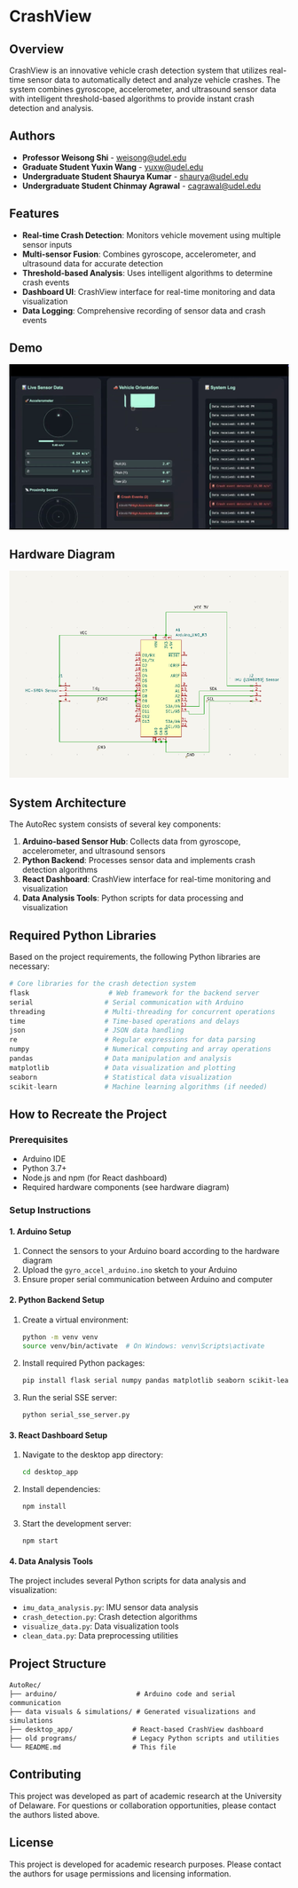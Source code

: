 # CrashView

## Overview

CrashView is an innovative vehicle crash detection system that utilizes real-time sensor data to automatically detect and analyze vehicle crashes. The system combines gyroscope, accelerometer, and ultrasound sensor data with intelligent threshold-based algorithms to provide instant crash detection and analysis.

## Authors

- **Professor Weisong Shi** - weisong@udel.edu
- **Graduate Student Yuxin Wang** - yuxw@udel.edu  
- **Undergraduate Student Shaurya Kumar** - shaurya@udel.edu
- **Undergraduate Student Chinmay Agrawal** - cagrawal@udel.edu

## Features

- **Real-time Crash Detection**: Monitors vehicle movement using multiple sensor inputs
- **Multi-sensor Fusion**: Combines gyroscope, accelerometer, and ultrasound data for accurate detection
- **Threshold-based Analysis**: Uses intelligent algorithms to determine crash events
- **Dashboard UI**: CrashView interface for real-time monitoring and data visualization
- **Data Logging**: Comprehensive recording of sensor data and crash events

## Demo

[![Watch the video](https://raw.githubusercontent.com/ShauryaKumarr/CrashView/main/CrashView_demo_thumbnail.png)](https://raw.githubusercontent.com/ShauryaKumarr/CrashView/main/demo_CrashView.mp4)



## Hardware Diagram

![Hardware Diagram](HardwareDiagram.png)

## System Architecture

The AutoRec system consists of several key components:

1. **Arduino-based Sensor Hub**: Collects data from gyroscope, accelerometer, and ultrasound sensors
2. **Python Backend**: Processes sensor data and implements crash detection algorithms
3. **React Dashboard**: CrashView interface for real-time monitoring and visualization
4. **Data Analysis Tools**: Python scripts for data processing and visualization

## Required Python Libraries

Based on the project requirements, the following Python libraries are necessary:

```python
# Core libraries for the crash detection system
flask                    # Web framework for the backend server
serial                  # Serial communication with Arduino
threading               # Multi-threading for concurrent operations
time                    # Time-based operations and delays
json                    # JSON data handling
re                      # Regular expressions for data parsing
numpy                   # Numerical computing and array operations
pandas                  # Data manipulation and analysis
matplotlib              # Data visualization and plotting
seaborn                 # Statistical data visualization
scikit-learn            # Machine learning algorithms (if needed)
```

## How to Recreate the Project

### Prerequisites

- Arduino IDE
- Python 3.7+
- Node.js and npm (for React dashboard)
- Required hardware components (see hardware diagram)

### Setup Instructions

#### 1. Arduino Setup

1. Connect the sensors to your Arduino board according to the hardware diagram
2. Upload the `gyro_accel_arduino.ino` sketch to your Arduino
3. Ensure proper serial communication between Arduino and computer

#### 2. Python Backend Setup

1. Create a virtual environment:
   ```bash
   python -m venv venv
   source venv/bin/activate  # On Windows: venv\Scripts\activate
   ```

2. Install required Python packages:
   ```bash
   pip install flask serial numpy pandas matplotlib seaborn scikit-learn
   ```

3. Run the serial SSE server:
   ```bash
   python serial_sse_server.py
   ```

#### 3. React Dashboard Setup

1. Navigate to the desktop app directory:
   ```bash
   cd desktop_app
   ```

2. Install dependencies:
   ```bash
   npm install
   ```

3. Start the development server:
   ```bash
   npm start
   ```

#### 4. Data Analysis Tools

The project includes several Python scripts for data analysis and visualization:
- `imu_data_analysis.py`: IMU sensor data analysis
- `crash_detection.py`: Crash detection algorithms
- `visualize_data.py`: Data visualization tools
- `clean_data.py`: Data preprocessing utilities

## Project Structure

```
AutoRec/
├── arduino/                    # Arduino code and serial communication
├── data visuals & simulations/ # Generated visualizations and simulations
├── desktop_app/               # React-based CrashView dashboard
├── old programs/              # Legacy Python scripts and utilities
└── README.md                  # This file
```

## Contributing

This project was developed as part of academic research at the University of Delaware. For questions or collaboration opportunities, please contact the authors listed above.

## License

This project is developed for academic research purposes. Please contact the authors for usage permissions and licensing information.
